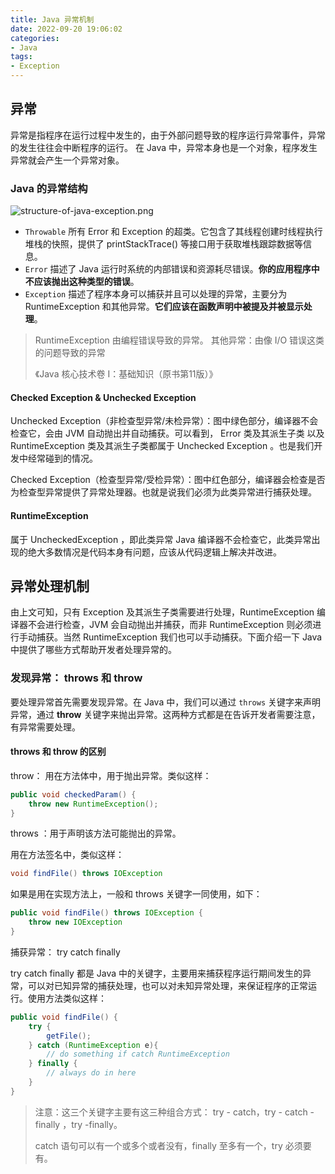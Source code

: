 ```yaml
---
title: Java 异常机制
date: 2022-09-20 19:06:02
categories:
- Java
tags:
- Exception
---
```


## 异常

异常是指程序在运行过程中发生的，由于外部问题导致的程序运行异常事件，异常的发生往往会中断程序的运行。
在 Java 中，异常本身也是一个对象，程序发生异常就会产生一个异常对象。

### Java 的异常结构

![structure-of-java-exception.png](https://s2.loli.net/2023/03/20/2f4ZoQ6M8xOERGn.png)



* `Throwable` 所有 Error 和 Exception 的超类。它包含了其线程创建时线程执行堆栈的快照，提供了 printStackTrace() 等接口用于获取堆栈跟踪数据等信息。
* `Error` 描述了 Java 运行时系统的内部错误和资源耗尽错误。**你的应用程序中不应该抛出这种类型的错误**。
* `Exception` 描述了程序本身可以捕获并且可以处理的异常，主要分为 RuntimeException 和其他异常。**它们应该在函数声明中被提及并被显示处理**。

> RuntimeException 由编程错误导致的异常。
> 其他异常：由像 I/O 错误这类的问题导致的异常
>
> 《Java 核心技术卷 Ⅰ：基础知识（原书第11版）》

#### Checked Exception & Unchecked Exception

Unchecked Exception（非检查型异常/未检异常）：图中绿色部分，编译器不会检查它，会由 JVM 自动抛出并自动捕获。可以看到， Error 类及其派生子类 以及 RuntimeException 类及其派生子类都属于 Unchecked Exception 。也是我们开发中经常碰到的情况。

Checked Exception（检查型异常/受检异常）：图中红色部分，编译器会检查是否为检查型异常提供了异常处理器。也就是说我们必须为此类异常进行捕获处理。

#### RuntimeException

属于 UncheckedException ，即此类异常 Java 编译器不会检查它，此类异常出现的绝大多数情况是代码本身有问题，应该从代码逻辑上解决并改进。

## 异常处理机制

由上文可知，只有 Exception 及其派生子类需要进行处理，RuntimeException 编译器不会进行检查，JVM 会自动抛出并捕获，而非 RuntimeException 则必须进行手动捕获。当然 RuntimeException 我们也可以手动捕获。下面介绍一下 Java 中提供了哪些方式帮助开发者处理异常的。

### 发现异常： throws 和 throw

要处理异常首先需要发现异常。在 Java 中，我们可以通过 `throws` 关键字来声明异常，通过 **throw** 关键字来抛出异常。这两种方式都是在告诉开发者需要注意，有异常需要处理。

#### throws 和 throw 的区别

throw： 用在方法体中，用于抛出异常。类似这样：

```java
public void checkedParam() {
    throw new RuntimeException();
}
```

throws ：用于声明该方法可能抛出的异常。

用在方法签名中，类似这样：

```java
void findFile() throws IOException
```

如果是用在实现方法上，一般和 throws 关键字一同使用，如下：

```java
public void findFile() throws IOException {
    throw new IOException
}
```

捕获异常： try catch finally

try catch finally 都是 Java 中的关键字，主要用来捕获程序运行期间发生的异常，可以对已知异常的捕获处理，也可以对未知异常处理，来保证程序的正常运行。使用方法类似这样：

```java
public void findFile() {
    try {
        getFile();
    } catch (RuntimeException e){
        // do something if catch RuntimeException
    } finally {
        // always do in here
    }
}
```

> 注意：这三个关键字主要有这三种组合方式： try - catch，try - catch - finally ，try -finally。
>
> catch 语句可以有一个或多个或者没有，finally 至多有一个，try 必须要有。

